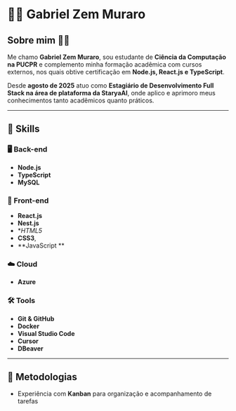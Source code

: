 # 👨‍💻 Gabriel Zem Muraro

## Sobre mim 🙋‍♂️
Me chamo **Gabriel Zem Muraro**, sou estudante de **Ciência da Computação na PUCPR** e complemento minha formação acadêmica com cursos externos, nos quais obtive certificação em **Node.js, React.js e TypeScript**.  

Desde **agosto de 2025** atuo como **Estagiário de Desenvolvimento Full Stack na área de plataforma da StaryaAI**, onde aplico e aprimoro meus conhecimentos tanto acadêmicos quanto práticos.  

---

## 🚀 Skills

### 🖥️ Back-end
- **Node.js**  
- **TypeScript**
- **MySQL**

### 🎨 Front-end
- **React.js**  
- **Nest.js**  
- **HTML5*
- **CSS3**,
- **JavaScript **

### ☁️ Cloud
- **Azure**  

### 🛠️ Tools
- **Git & GitHub**  
- **Docker**  
- **Visual Studio Code**  
- **Cursor**  
- **DBeaver**

---

## 📌 Metodologias
- Experiência com **Kanban** para organização e acompanhamento de tarefas  
